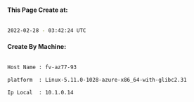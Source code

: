 
   
#### This Page Create at:

```bash

2022-02-28 - 03:42:24 UTC

```

#### Create By Machine:

```bash

Host Name : fv-az77-93

platform  : Linux-5.11.0-1028-azure-x86_64-with-glibc2.31

Ip Local  : 10.1.0.14

```

